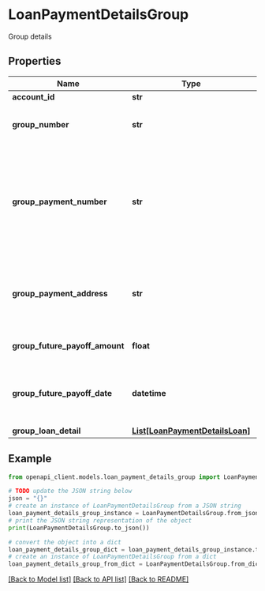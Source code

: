 # LoanPaymentDetailsGroup

Group details

## Properties

Name | Type | Description | Notes
------------ | ------------- | ------------- | -------------
**account_id** | **str** | An account ID | 
**group_number** | **str** | Institution&#39;s ID of the Student Loan Group | 
**group_payment_number** | **str** | The payment number given by the institution. This number is typically for manual payments. This is not an ACH payment number. | 
**group_payment_address** | **str** | The payment address to which send manual payments should be sent | 
**group_future_payoff_amount** | **float** | The payoff amount for the group | [optional] 
**group_future_payoff_date** | **datetime** | The date to which the \&quot;Future Payoff Amount\&quot; applies | [optional] 
**group_loan_detail** | [**List[LoanPaymentDetailsLoan]**](LoanPaymentDetailsLoan.md) |  | 

## Example

```python
from openapi_client.models.loan_payment_details_group import LoanPaymentDetailsGroup

# TODO update the JSON string below
json = "{}"
# create an instance of LoanPaymentDetailsGroup from a JSON string
loan_payment_details_group_instance = LoanPaymentDetailsGroup.from_json(json)
# print the JSON string representation of the object
print(LoanPaymentDetailsGroup.to_json())

# convert the object into a dict
loan_payment_details_group_dict = loan_payment_details_group_instance.to_dict()
# create an instance of LoanPaymentDetailsGroup from a dict
loan_payment_details_group_from_dict = LoanPaymentDetailsGroup.from_dict(loan_payment_details_group_dict)
```
[[Back to Model list]](../README.md#documentation-for-models) [[Back to API list]](../README.md#documentation-for-api-endpoints) [[Back to README]](../README.md)


